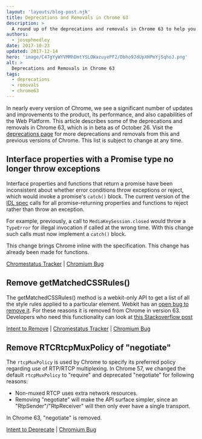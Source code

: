 ```yaml
---
layout: 'layouts/blog-post.njk'
title: Deprecations and Removals in Chrome 63
description: >
  A round up of the deprecations and removals in Chrome 63 to help you plan. In this version, new behavior on interface properties, removal of a webkit function, and a change to RTCRtcpMuxPolicy.
authors:
  - josephmedley
date: 2017-10-23
updated: 2017-12-14
hero: 'image/C47gYyWYVMMhDmtYSLOWazuyePF2/Dbho9JdUpXHPmYjSqhoJ.png'
alt: >
  Deprecations and Removals in Chrome 63
tags:
  - deprecations
  - removals
  - chrome63
---
```


In nearly every version of Chrome, we see a significant number of updates and
improvements to the product, its performance, and also capabilities of the Web
Platform. This article describes some of the deprecations and removals in
Chrome 63, which is in beta as of October 26. Visit the
[deprecations page](/web/updates/tags/deprecations)
for more deprecations and removals from this and previous versions of Chrome.
This list is subject to change at any time.

## Interface properties with a Promise type no longer throw exceptions

Interface properties and functions that return a promise have been inconsistent
about whether error conditions throw exceptions or reject, which would invoke a
promise's `catch()` block. The current version of the [IDL
spec](https://heycam.github.io/webidl/)
calls for all promise-returning properties and functions to reject rather than
throw an exception.

For example, previously, a call to `MediaKeySession.closed` would throw a
`TypeError` for illegal invocation if called at the wrong time. With this change
such calls must now implement a `catch()` block.

This change brings Chrome inline with the specification. This change has already
been made for functions.

[Chromestatus Tracker](https://www.chromestatus.com/features/5654995223445504) &#124;
[Chromium Bug](https://bugs.chromium.org/p/chromium/issues/detail?id=758023)

## Remove getMatchedCSSRules()

The getMatchedCSSRules() method is a webkit-only API to get a list of all the
style rules applied to a particular element. Webkit has an [open bug to remove
it](https://bugs.webkit.org/show_bug.cgi?id=79653). For these reasons it is
removed from Chrome in version 63. Developers who need this functionality can
look at [this Stackoverflow post](https://stackoverflow.com/questions/2952667/find-all-css-rules-that-apply-to-an-element)

[Intent to Remove](https://groups.google.com/a/chromium.org/d/topic/blink-dev/-_Al0I5Rm9Q/discussion) &#124;
[Chromestatus Tracker](https://www.chromestatus.com/feature/4606972603138048) &#124;
[Chromium Bug](https://bugs.chromium.org/p/chromium/issues/detail?id=437569&desc=2)

## Remove RTCRtcpMuxPolicy of "negotiate"

The `rtcpMuxPolicy` is used by Chrome to specify its preferred policy regarding
use of RTP/RTCP multiplexing. In Chrome 57, we changed the default
`rtcpMuxPolicy` to "require" and deprecated "negotiate" for following reasons:

- Non-muxed RTCP uses extra network resources.
- Removing "negotiate" will make the API surface simpler, since an
  "RtpSender"/"RtpReceiver" will then only ever have a single transport.

In Chrome 63, "negotiate" is removed.

[Intent to Deprecate](https://groups.google.com/a/chromium.org/d/topic/blink-dev/OP2SGSWF5lo/discussion) &#124;
[Chromium Bug](https://bugs.chromium.org/p/chromium/issues/detail?id=685727)
